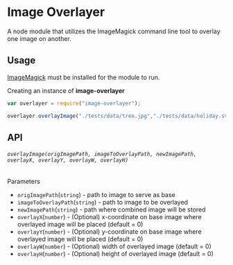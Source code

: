 # Image Overlayer

A node module that utilizes the ImageMagick command line tool to overlay one image on another.

## Usage
[ImageMagick](http://www.imagemagick.org/script/index.php) must be installed for the module to run.

Creating an instance of **image-overlayer**

```javascript
var overlayer = require("image-overlayer");

overlayer.overlayImage("./tests/data/tree.jpg","./tests/data/holiday.svg","./tests/data/overlayed.jpg");
```

## API

###### `overlayImage(origImagePath, imageToOverlayPath, newImagePath, overlayX, overlayY, overlayW, overlayH)`

Parameters
* `origImagePath`(`string`) - path to image to serve as base
* `imageToOverlayPath`(`string`) - path to image to be overlayed
* `newImagePath`(`string`) - path where combined image will be stored
* `overlayX`(`number`) - (Optional) x-coordinate on base image where overlayed image will be placed (default = 0)
* `overlayY`(`number`) - (Optional) y-coordinate on base image where overlayed image will be placed (default = 0)
* `overlayW`(`number`) - (Optional) width of overlayed image (default = 0)
* `overlayH`(`number`) - (Optional) height of overlayed image (default = 0)


